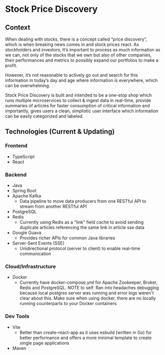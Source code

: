 # Stock Price Discovery

## Context
When dealing with stocks, there is a concept called “price discovery”, which is when breaking news comes in and stock 
prices react. As stockholders and investors, It’s important to process as much information as we can, not only of the
stocks that we own but also of other companies, their performances and metrics to possibly expand our portfolios to
make a profit.

However, it’s not reasonable to actively go out and search for this information in today’s day and age where
information is everywhere, which can be overwhelming.

Stock Price Discovery is built and intended to be a one-stop shop which runs multiple microservices to collect & ingest
data in real-time, provide summaries of articles for faster consumption of critical information and importantly,
gives users a clean, simplistic user interface which information can be easily categorized and labeled.

## Technologies (Current & Updating)
### Frontend
- TypeScript
- React
### Backend
- Java
- Spring Boot
- Apache Kafka
	- Data pipeline to move data producers from one RESTful API to stream from another RESTful API
- PostgreSQL
- Redis
	- Currently using Redis as a "link" field cache to avoid sending duplicate articles referencing the same link in article sse data
- Google Guava
	- Provides richer APIs for common Java libraries
- Server-Sent Events (SSE)
	- Unidirectional protocol (server to client) to enable real-time communication
### Cloud/Infrastructure
- Docker
	- Currently have docker-compose.yml for Apache Zookeeper, Broker, Redis and PostgreSQL. NOTE to self: Ran into headaches debugging because local postgres server was running and error logs weren't clear about this. Make sure when using docker, there are no locally running counterparts to your Docker containers
### Dev Tools
- Vite
	- Better than create-react-app as it uses esbuild (written in Go) for better performance and offers a more minimal template to create single page applications
- Maven
